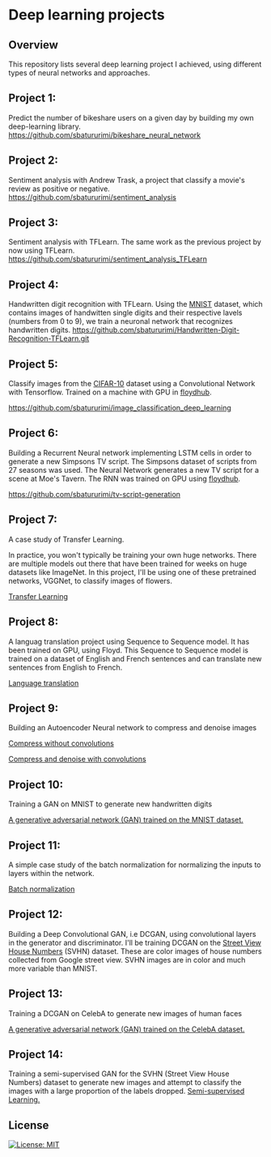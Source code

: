 # Deep learning projects

## Overview 

This repository lists several deep learning project I achieved, using different types of neural networks and approaches.

## Project 1:
Predict the number of bikeshare users on a given day by building my own deep-learning library.
https://github.com/sbatururimi/bikeshare_neural_network

## Project 2:
Sentiment analysis with Andrew Trask, a project that classify a movie's review as positive or negative.
https://github.com/sbatururimi/sentiment_analysis

## Project 3:
Sentiment analysis with TFLearn. The same work as the previous project by now using TFLearn.
https://github.com/sbatururimi/sentiment_analysis_TFLearn


## Project 4:
Handwritten digit recognition with TFLearn. Using the [MNIST](http://yann.lecun.com/exdb/mnist/) dataset, which contains images of handwitten single digits and their respective lavels (numbers from 0 to 9), we train a neuronal network that recognizes handwritten digits.
https://github.com/sbatururimi/Handwritten-Digit-Recognition-TFLearn.git


## Project 5:
Classify images from the [CIFAR-10](https://www.cs.toronto.edu/~kriz/cifar.html) dataset using a Convolutional Network with Tensorflow. Trained on a machine with GPU in [floydhub](https://www.floydhub.com).

https://github.com/sbatururimi/image_classification_deep_learning


## Project 6:
 Building a Recurrent Neural network implementing LSTM cells in order to generate a new Simpsons TV script. The Simpsons dataset of scripts from 27 seasons was used. The Neural Network generates a new TV script for a scene at Moe's Tavern. The RNN was trained on GPU using [floydhub](https://www.floydhub.com).

https://github.com/sbatururimi/tv-script-generation

## Project 7:
A case study of Transfer Learning.

In practice, you won't typically be training your own huge networks. There are multiple models out there that have been trained for weeks on huge datasets like ImageNet. In this project, I'll be using one of these pretrained networks, VGGNet, to classify images of flowers.

[Transfer Learning](https://github.com/sbatururimi/DeepLearning/blob/master/transfer-learning/Transfer_Learning.ipynb)

## Project 8:

A languag translation project using Sequence to Sequence model. It has been trained on  GPU, using Floyd.
This Sequence to Sequence model is trained on a dataset of English and French sentences and can translate new sentences from English to French.

[Language translation](https://github.com/sbatururimi/DeepLearning/blob/master/language-translation/dlnd_language_translation.ipynb)


## Project 9: 
Building an Autoencoder Neural network to compress and denoise images

[Compress without convolutions](https://github.com/sbatururimi/DeepLearning/blob/master/autoencoder/Simple_Autoencoder.ipynb)

[Compress and denoise with convolutions](https://github.com/sbatururimi/DeepLearning/blob/master/autoencoder/Convolutional_Autoencoder.ipynb)

## Project 10:
Training a GAN on MNIST to generate new handwritten digits

[A generative adversarial network (GAN) trained on the MNIST dataset.](https://github.com/sbatururimi/DeepLearning/blob/master/gan_mnist/Intro_to_GANs_Exercises.ipynb)


## Project 11:
A simple case study of the batch normalization for normalizing the inputs to layers within the network.

[Batch normalization](https://github.com/sbatururimi/DeepLearning/blob/master/batch-norm/Batch_Normalization_Lesson.ipynb)


## Project 12:
Building a  Deep Convolutional GAN, i.e DCGAN, using convolutional layers in the generator and discriminator. I'll be training DCGAN on the [Street View House Numbers](http://ufldl.stanford.edu/housenumbers/) (SVHN) dataset. These are color images of house numbers collected from Google street view. SVHN images are in color and much more variable than MNIST.



## Project 13:
Training a DCGAN on CelebA to generate new images of human faces

[A generative adversarial network (GAN) trained on the CelebA dataset.](https://github.com/sbatururimi/DeepLearning/blob/master/face_generation/dlnd_face_generation.ipynb)

## Project 14:
Training a semi-supervised GAN for the SVHN (Street View House Numbers) dataset to generate new images and attempt to classify the images with a large proportion of the labels dropped.
[Semi-supervised Learning.](https://github.com/sbatururimi/DeepLearning/blob/master/semi-supervised/semi-supervised_learning_2.ipynb)

## License
[![License: MIT](https://img.shields.io/badge/License-MIT-yellow.svg)](https://github.com/sbatururimi/DeepLearning/blob/master/LICENSE)